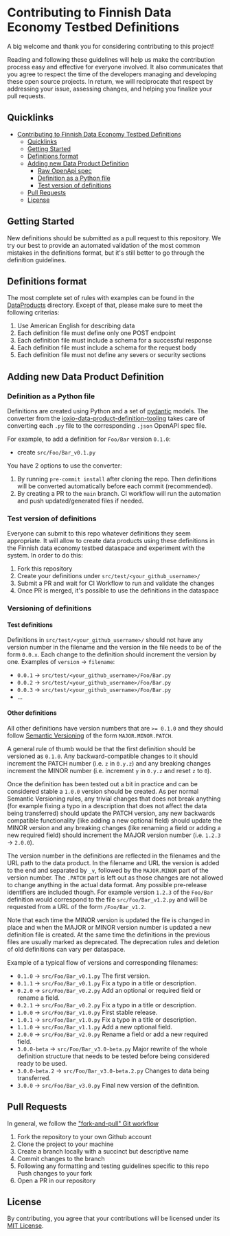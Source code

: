 # Contributing to Finnish Data Economy Testbed Definitions

A big welcome and thank you for considering contributing to this project!

Reading and following these guidelines will help us make the contribution process easy
and effective for everyone involved. It also communicates that you agree to respect the
time of the developers managing and developing these open source projects. In return, we
will reciprocate that respect by addressing your issue, assessing changes, and helping
you finalize your pull requests.

## Quicklinks

- [Contributing to Finnish Data Economy Testbed Definitions](#contributing-to-finnish-data-economy-testbed-definitions)
  - [Quicklinks](#quicklinks)
  - [Getting Started](#getting-started)
  - [Definitions format](#definitions-format)
  - [Adding new Data Product Definition](#adding-new-data-product-definition)
    - [Raw OpenApi spec](#raw-openapi-spec)
    - [Definition as a Python file](#definition-as-a-python-file)
    - [Test version of definitions](#test-version-of-definitions)
  - [Pull Requests](#pull-requests)
  - [License](#license)

## Getting Started

New definitions should be submitted as a pull request to this repository. We try our
best to provide an automated validation of the most common mistakes in the definitions
format, but it's still better to go through the definition guidelines.

## Definitions format

The most complete set of rules with examples can be found in the
[DataProducts](./DataProducts/README.md) directory. Except of that, please make sure to
meet the following criterias:

1. Use American English for describing data
2. Each definition file must define only one POST endpoint
3. Each definition file must include a schema for a successful response
4. Each definition file must include a schema for the request body
5. Each definition file must not define any severs or security sections

## Adding new Data Product Definition

### Definition as a Python file

Definitions are created using Python and a set of
[pydantic](https://github.com/pydantic/pydantic) models. The converter from the
[ioxio-data-product-definition-tooling](https://github.com/ioxio-dataspace/ioxio-data-product-definition-tooling)
takes care of converting each `.py` file to the corresponding `.json` OpenAPI spec file.

For example, to add a definition for `Foo/Bar` version `0.1.0`:

- create `src/Foo/Bar_v0.1.py`

You have 2 options to use the converter:

1. By running `pre-commit install` after cloning the repo. Then definitions will be
   converted automatically before each commit (recommended).
2. By creating a PR to the `main` branch. CI workflow will run the automation and push
   updated/generated files if needed.

### Test version of definitions

Everyone can submit to this repo whatever definitions they seem appropriate. It will
allow to create data products using these definitions in the Finnish data economy
testbed dataspace and experiment with the system. In order to do this:

1. Fork this repository
2. Create your definitions under `src/test/<your_github_username>/`
3. Submit a PR and wait for CI Workflow to run and validate the changes
4. Once PR is merged, it's possible to use the definitions in the dataspace

### Versioning of definitions

#### Test definitions

Definitions in `src/test/<your_github_username>/` should not have any version number in
the filename and the version in the file needs to be of the form `0.0.x`. Each change to
the definition should increment the version by one. Examples of `version` -> `filename`:

- `0.0.1` -> `src/test/<your_github_username>/Foo/Bar.py`
- `0.0.2` -> `src/test/<your_github_username>/Foo/Bar.py`
- `0.0.3` -> `src/test/<your_github_username>/Foo/Bar.py`
- ...

#### Other definitions

All other definitions have version numbers that are `>= 0.1.0` and they should follow
[Semantic Versioning](https://semver.org/) of the form `MAJOR.MINOR.PATCH`.

A general rule of thumb would be that the first definition should be versioned as
`0.1.0`. Any backward-compatible changes to it should increment the PATCH number (i.e.
`z` in `0.y.z`) and any breaking changes increment the MINOR number (i.e. increment `y`
in `0.y.z` and reset `z` to `0`).

Once the definition has been tested out a bit in practice and can be considered stable a
`1.0.0` version should be created. As per normal Semantic Versioning rules, any trivial
changes that does not break anything (for example fixing a typo in a description that
does not affect the data being transferred) should update the PATCH version, any new
backwards compatible functionality (like adding a new optional field) should update the
MINOR version and any breaking changes (like renaming a field or adding a new required
field) should increment the MAJOR version number (i.e. `1.2.3` -> `2.0.0`).

The version number in the definitions are reflected in the filenames and the URL path to
the data product. In the filename and URL the version is added to the end and separated
by `_v`, followed by the `MAJOR.MINOR` part of the version number. The `.PATCH` part is
left out as those changes are not allowed to change anything in the actual data format.
Any possible pre-release identifiers are included though. For example version `1.2.3` of
the `Foo/Bar` definition would correspond to the file `src/Foo/Bar_v1.2.py` and will be
requested from a URL of the form `/Foo/Bar_v1.2`.

Note that each time the MINOR version is updated the file is changed in place and when
the MAJOR or MINOR version number is updated a new definition file is created. At the
same time the definitions in the previous files are usually marked as deprecated. The
deprecation rules and deletion of old definitions can vary per dataspace.

Example of a typical flow of versions and corresponding filenames:

- `0.1.0` -> `src/Foo/Bar_v0.1.py` The first version.
- `0.1.1` -> `src/Foo/Bar_v0.1.py` Fix a typo in a title or description.
- `0.2.0` -> `src/Foo/Bar_v0.2.py` Add an optional or required field or rename a field.
- `0.2.1` -> `src/Foo/Bar_v0.2.py` Fix a typo in a title or description.
- `1.0.0` -> `src/Foo/Bar_v1.0.py` First stable release.
- `1.0.1` -> `src/Foo/Bar_v1.0.py` Fix a typo in a title or description.
- `1.1.0` -> `src/Foo/Bar_v1.1.py` Add a new optional field.
- `2.0.0` -> `src/Foo/Bar_v2.0.py` Rename a field or add a new required field.
- `3.0.0-beta` -> `src/Foo/Bar_v3.0-beta.py` Major rewrite of the whole definition
  structure that needs to be tested before being considered ready to be used.
- `3.0.0-beta.2` -> `src/Foo/Bar_v3.0-beta.2.py` Changes to data being transferred.
- `3.0.0` -> `src/Foo/Bar_v3.0.py` Final new version of the definition.

## Pull Requests

In general, we follow the ["fork-and-pull" Git workflow](https://github.com/susam/gitpr)

1. Fork the repository to your own Github account
2. Clone the project to your machine
3. Create a branch locally with a succinct but descriptive name
4. Commit changes to the branch
5. Following any formatting and testing guidelines specific to this repo Push changes to
   your fork
6. Open a PR in our repository

## License

By contributing, you agree that your contributions will be licensed under its
[MIT License](./LICENSE).
